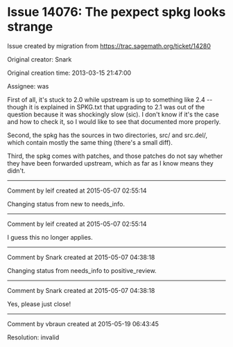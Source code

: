 # Issue 14076: The pexpect spkg looks strange

Issue created by migration from https://trac.sagemath.org/ticket/14280

Original creator: Snark

Original creation time: 2013-03-15 21:47:00

Assignee: was

First of all, it's stuck to 2.0 while upstream is up to something like 2.4 -- though it is explained in SPKG.txt that upgrading to 2.1 was out of the question because it was shockingly slow (sic). I don't know if it's the case and how to check it, so I would like to see that documented more properly.

Second, the spkg has the sources in two directories, src/ and src.del/, which contain mostly the same thing (there's a small diff).

Third, the spkg comes with patches, and those patches do not say whether they have been forwarded upstream, which as far as I know means they didn't.


---

Comment by leif created at 2015-05-07 02:55:14

Changing status from new to needs_info.


---

Comment by leif created at 2015-05-07 02:55:14

I guess this no longer applies.


---

Comment by Snark created at 2015-05-07 04:38:18

Changing status from needs_info to positive_review.


---

Comment by Snark created at 2015-05-07 04:38:18

Yes, please just close!


---

Comment by vbraun created at 2015-05-19 06:43:45

Resolution: invalid
